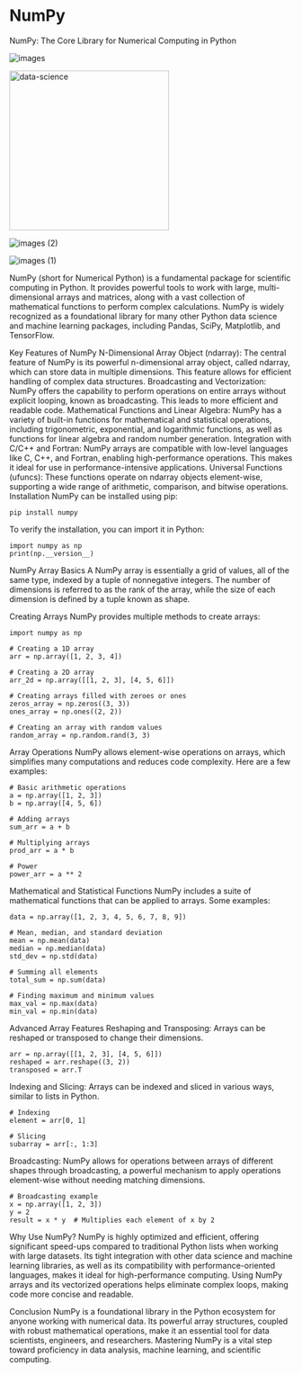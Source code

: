 # NumPy
NumPy: The Core Library for Numerical Computing in Python

![images](https://github.com/user-attachments/assets/37cb27f4-8e89-4be8-817b-5e0d95027e45)


<img width="284" alt="data-science" src="https://github.com/user-attachments/assets/4f1119cb-7630-446e-8429-669c5a7a9312">


![images (2)](https://github.com/user-attachments/assets/df9cd1a8-e2cd-4455-bddb-9b689f7e0cf9)


![images (1)](https://github.com/user-attachments/assets/e82d9f90-e005-4e39-9f71-456113a49c2c)


NumPy (short for Numerical Python) is a fundamental package for scientific computing in Python. It provides powerful tools to work with large, multi-dimensional arrays and matrices, along with a vast collection of mathematical functions to perform complex calculations. NumPy is widely recognized as a foundational library for many other Python data science and machine learning packages, including Pandas, SciPy, Matplotlib, and TensorFlow.

Key Features of NumPy
N-Dimensional Array Object (ndarray): The central feature of NumPy is its powerful n-dimensional array object, called ndarray, which can store data in multiple dimensions. This feature allows for efficient handling of complex data structures.
Broadcasting and Vectorization: NumPy offers the capability to perform operations on entire arrays without explicit looping, known as broadcasting. This leads to more efficient and readable code.
Mathematical Functions and Linear Algebra: NumPy has a variety of built-in functions for mathematical and statistical operations, including trigonometric, exponential, and logarithmic functions, as well as functions for linear algebra and random number generation.
Integration with C/C++ and Fortran: NumPy arrays are compatible with low-level languages like C, C++, and Fortran, enabling high-performance operations. This makes it ideal for use in performance-intensive applications.
Universal Functions (ufuncs): These functions operate on ndarray objects element-wise, supporting a wide range of arithmetic, comparison, and bitwise operations.
Installation
NumPy can be installed using pip:

```
pip install numpy

```

To verify the installation, you can import it in Python:



```
import numpy as np
print(np.__version__)

```



NumPy Array Basics
A NumPy array is essentially a grid of values, all of the same type, indexed by a tuple of nonnegative integers. The number of dimensions is referred to as the rank of the array, while the size of each dimension is defined by a tuple known as shape.

Creating Arrays
NumPy provides multiple methods to create arrays:


```
import numpy as np

# Creating a 1D array
arr = np.array([1, 2, 3, 4])

# Creating a 2D array
arr_2d = np.array([[1, 2, 3], [4, 5, 6]])

# Creating arrays filled with zeroes or ones
zeros_array = np.zeros((3, 3))
ones_array = np.ones((2, 2))

# Creating an array with random values
random_array = np.random.rand(3, 3)
```


Array Operations
NumPy allows element-wise operations on arrays, which simplifies many computations and reduces code complexity. Here are a few examples:


```
# Basic arithmetic operations
a = np.array([1, 2, 3])
b = np.array([4, 5, 6])

# Adding arrays
sum_arr = a + b

# Multiplying arrays
prod_arr = a * b

# Power
power_arr = a ** 2
```


Mathematical and Statistical Functions
NumPy includes a suite of mathematical functions that can be applied to arrays. Some examples:


```
data = np.array([1, 2, 3, 4, 5, 6, 7, 8, 9])

# Mean, median, and standard deviation
mean = np.mean(data)
median = np.median(data)
std_dev = np.std(data)

# Summing all elements
total_sum = np.sum(data)

# Finding maximum and minimum values
max_val = np.max(data)
min_val = np.min(data)
```

Advanced Array Features
Reshaping and Transposing: Arrays can be reshaped or transposed to change their dimensions.

```
arr = np.array([[1, 2, 3], [4, 5, 6]])
reshaped = arr.reshape((3, 2))
transposed = arr.T
```

Indexing and Slicing: Arrays can be indexed and sliced in various ways, similar to lists in Python.

```
# Indexing
element = arr[0, 1]

# Slicing
subarray = arr[:, 1:3]
```


Broadcasting: NumPy allows for operations between arrays of different shapes through broadcasting, a powerful mechanism to apply operations element-wise without needing matching dimensions.


```
# Broadcasting example
x = np.array([1, 2, 3])
y = 2
result = x * y  # Multiplies each element of x by 2
```




Why Use NumPy?
NumPy is highly optimized and efficient, offering significant speed-ups compared to traditional Python lists when working with large datasets. Its tight integration with other data science and machine learning libraries, as well as its compatibility with performance-oriented languages, makes it ideal for high-performance computing. Using NumPy arrays and its vectorized operations helps eliminate complex loops, making code more concise and readable.

Conclusion
NumPy is a foundational library in the Python ecosystem for anyone working with numerical data. Its powerful array structures, coupled with robust mathematical operations, make it an essential tool for data scientists, engineers, and researchers. Mastering NumPy is a vital step toward proficiency in data analysis, machine learning, and scientific computing.



